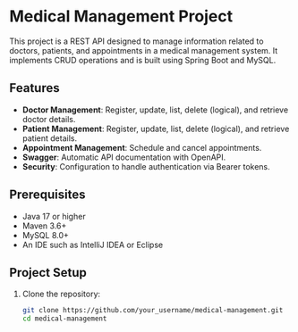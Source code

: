 # Medical Management Project

This project is a REST API designed to manage information related to doctors, patients, and appointments in a medical management system. It implements CRUD operations and is built using Spring Boot and MySQL.

## Features

- **Doctor Management**: Register, update, list, delete (logical), and retrieve doctor details.
- **Patient Management**: Register, update, list, delete (logical), and retrieve patient details.
- **Appointment Management**: Schedule and cancel appointments.
- **Swagger**: Automatic API documentation with OpenAPI.
- **Security**: Configuration to handle authentication via Bearer tokens.

## Prerequisites

- Java 17 or higher
- Maven 3.6+
- MySQL 8.0+
- An IDE such as IntelliJ IDEA or Eclipse

## Project Setup

1. Clone the repository:

   ```bash
   git clone https://github.com/your_username/medical-management.git
   cd medical-management

   
